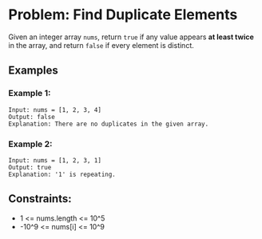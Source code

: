 # Problem: Find Duplicate Elements

Given an integer array `nums`, return `true` if any value appears **at least twice** in the array, and return `false` if every element is distinct.

## Examples

### Example 1:
```
Input: nums = [1, 2, 3, 4]
Output: false
Explanation: There are no duplicates in the given array.
```

### Example 2:
```
Input: nums = [1, 2, 3, 1]
Output: true
Explanation: '1' is repeating.
```

## Constraints:
* 1 <= nums.length <= 10^5
* -10^9 <= nums[i] <= 10^9
